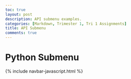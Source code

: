 ```yaml
---
toc: true
layout: post
description: API submenu examples.
categories: [Markdown, Trimester 1, Tri 1 Assignments]
title: API Submenu
comments: true
---
```


# Python Submenu

{% include navbar-javascript.html %}